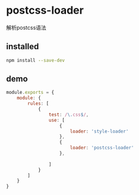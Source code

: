 # postcss-loader

解析postcss语法

## installed
``` bash
npm install --save-dev
```

## demo

``` javascript
module.exports = {
    module: {
        rules: [
            {
                test: /\.css$/,
                use: [
                    {
                        loader: 'style-loader'
                    },
                    {
                        loader: 'postcss-loader'
                    },
                    
                ]
            }
        ]
    }
}
```
